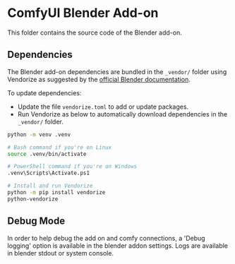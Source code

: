 # ComfyUI Blender Add-on

This folder contains the source code of the Blender add-on.

## Dependencies

The Blender add-on dependencies are bundled in the `_vendor/` folder using Vendorize as suggested by the [official Blender documentation](https://docs.blender.org/manual/en/latest/advanced/extensions/addons.html).

To update dependencies:

- Update the file `vendorize.toml` to add or update packages.
- Run Vendorize as below to automatically download dependencies in the `_vendor/` folder.

```sh
python -m venv .venv

# Bash command if you're on Linux
source .venv/bin/activate

# PowerShell command if you're on Windows
.venv\Scripts\Activate.ps1

# Install and run Vendorize
python -m pip install vendorize
python-vendorize
```

## Debug Mode

In order to help debug the add on and comfy connections, a 'Debug logging' option is available in the blender addon settings.
Logs are available in blender stdout or system console.
